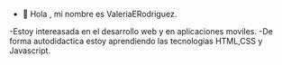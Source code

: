 - 👋 Hola , mi nombre es ValeriaERodriguez.

-Estoy intereasada en el desarrollo web y en aplicaciones moviles.
-De forma autodidactica estoy aprendiendo las tecnologias HTML,CSS y Javascript. 
